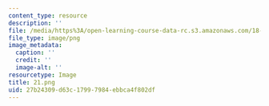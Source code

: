 ```yaml
---
content_type: resource
description: ''
file: /media/https%3A/open-learning-course-data-rc.s3.amazonaws.com/18-085-computational-science-and-engineering-i-summer-2020/27b24309d63c17997984ebbca4f802df_21.png
file_type: image/png
image_metadata:
  caption: ''
  credit: ''
  image-alt: ''
resourcetype: Image
title: 21.png
uid: 27b24309-d63c-1799-7984-ebbca4f802df
---
```

